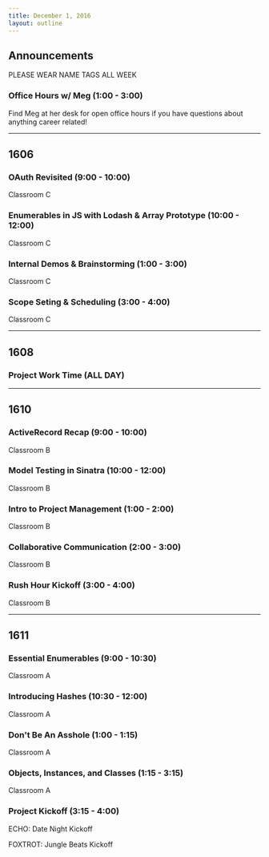 ```yaml
---
title: December 1, 2016
layout: outline
---
```



## Announcements

PLEASE WEAR NAME TAGS ALL WEEK

### Office Hours w/ Meg (1:00 - 3:00)

Find Meg at her desk for open office hours if you have questions about anything career related!

***

## 1606

### OAuth Revisited (9:00 - 10:00)

Classroom C

### Enumerables in JS with Lodash & Array Prototype (10:00 - 12:00)

Classroom C

### Internal Demos & Brainstorming (1:00 - 3:00)

Classroom C

### Scope Seting & Scheduling (3:00 - 4:00)

Classroom C

***

## 1608

### Project Work Time (ALL DAY)

***

## 1610

### ActiveRecord Recap (9:00 - 10:00)

Classroom B

### Model Testing in Sinatra (10:00 - 12:00)

Classroom B

### Intro to Project Management (1:00 - 2:00)

Classroom B

### Collaborative Communication (2:00 - 3:00)

Classroom B

### Rush Hour Kickoff (3:00 - 4:00)

Classroom B

***

## 1611

### Essential Enumerables (9:00 - 10:30)

Classroom A

### Introducing Hashes (10:30 - 12:00)

Classroom A

### Don't Be An Asshole (1:00 - 1:15)

Classroom A

### Objects, Instances, and Classes (1:15 - 3:15)

Classroom A

### Project Kickoff (3:15 - 4:00)

ECHO: Date Night Kickoff

FOXTROT: Jungle Beats Kickoff
